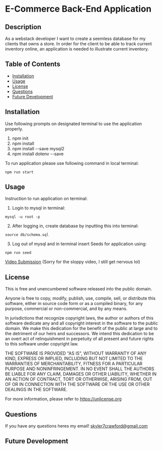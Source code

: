 # E-Commerce Back-End Application

## Description

As a webstack developer I want to create a seemless database for my clients that owns a store.
In order for the client to be able to track current inventory online, an application is needed to illustrate current inventory.


## Table of Contents

- [Installation](#installation)
- [Usage](#usage)
- [License](#license)
- [Questions](#questions)
- [Future Development](#future-development)

## Installation

Use following prompts on designated terminal to use the application properly. 
1. npm init
2. npm install
3. npm install --save mysql2
4. npm install dotenv --save

To run application please use following command in local terminal: 
```
npm run start
```

## Usage

Instruction to run application on terminal: 
1. Login to mysql in terminal: 
```
mysql -u root -p
```
2. After logging in, create database by inputting this into terminal: 
```
source db/schema.sql
```
3. Log out of mysql and in terminal insert Seeds for application using: 
```
npm run seed
```

[Video Submission](https://drive.google.com/file/d/1NtdVKPdjtljS7HguBDyBOcGTNZn1KPk7/view)
(Sorry for the sloppy video, I still get nervous lol)
## License

This is free and unencumbered software released into the public domain.

Anyone is free to copy, modify, publish, use, compile, sell, or
distribute this software, either in source code form or as a compiled
binary, for any purpose, commercial or non-commercial, and by any
means.

In jurisdictions that recognize copyright laws, the author or authors
of this software dedicate any and all copyright interest in the
software to the public domain. We make this dedication for the benefit
of the public at large and to the detriment of our heirs and
successors. We intend this dedication to be an overt act of
relinquishment in perpetuity of all present and future rights to this
software under copyright law.

THE SOFTWARE IS PROVIDED "AS IS", WITHOUT WARRANTY OF ANY KIND,
EXPRESS OR IMPLIED, INCLUDING BUT NOT LIMITED TO THE WARRANTIES OF
MERCHANTABILITY, FITNESS FOR A PARTICULAR PURPOSE AND NONINFRINGEMENT.
IN NO EVENT SHALL THE AUTHORS BE LIABLE FOR ANY CLAIM, DAMAGES OR
OTHER LIABILITY, WHETHER IN AN ACTION OF CONTRACT, TORT OR OTHERWISE,
ARISING FROM, OUT OF OR IN CONNECTION WITH THE SOFTWARE OR THE USE OR
OTHER DEALINGS IN THE SOFTWARE.

For more information, please refer to <https://unlicense.org>


## Questions

If you have any questions heres my email! skyler7crawford@gmail.com

## Future Development